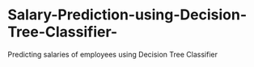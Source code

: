# Salary-Prediction-using-Decision-Tree-Classifier-
Predicting salaries of employees using Decision Tree Classifier

